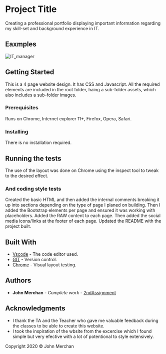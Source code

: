 # Project Title

Creating a professional portfolio displaying important information regarding my skill-set and background experience in IT.

## Eaxmples

![IT_manager](https://user-images.githubusercontent.com/54227198/75551755-fd4dae00-5a88-11ea-9e2d-d7b50b877c05.jpg)

## Getting Started

This is a 4 page website design. It has CSS and Javascript. 
All the required elements are included in the root folder, haing a sub-folder assets, which also includes a sub-folder images. 

### Prerequisites

Runs on Chrome, Internet explorer 11+, Firefox, Opera, Safari.

### Installing

There is no installation required.

## Running the tests

The use of the layout was done on Chrome using the inspect tool to tweak to the desired effect.

### And coding style tests

Created the basic HTML and then added the internal comments breaking it up into sections depending on the type of page I planed on building.
Then I added the Bootstrap elements per page and ensured it was working with placeholders.
Added the RAW content to each page.
Then added the social media icons/links at the footer of each page.
Updated the README with the project built. 

## Built With

* [Vscode](http://www.vscode.com) - The code editor used.
* [GIT](/https://git-scm.com/) - Version control.
* [Chrome](https://www.chrome.com) - Visual layout testing.

## Authors

* **John Merchan** - *Complete work* - [2ndAssignment](https://github.com/johnnyboysydney/2ndAssignment)


## Acknowledgments

* I thank the TA and the Teacher who gave me valuable feedback during the classes to be able to create this website.
* I took the inspiration of the wbsite from the excercise which I found simple but very efective with a lot of potentional to style extensively.

Copyright 2020 &copy; John Merchan
